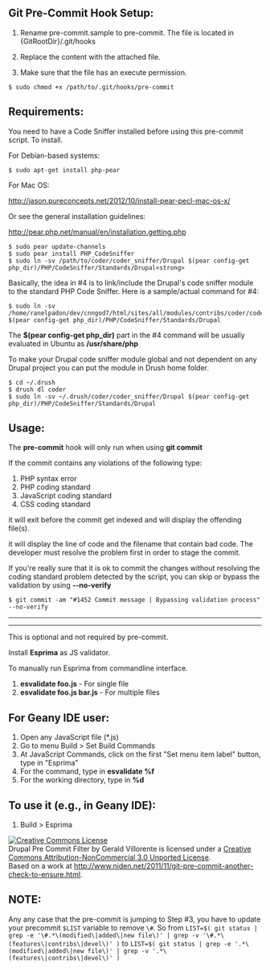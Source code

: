 Git Pre-Commit Hook Setup:
-------------------------

1. Rename pre-commit.sample to pre-commit. The file is located in {GitRootDir}/.git/hooks

2. Replace the content with the attached file.

3. Make sure that the file has an execute permission.

```
$ sudo chmod +x /path/to/.git/hooks/pre-commit
```

Requirements:
-------------

You need to have a Code Sniffer installed before using this pre-commit script. To install.

For Debian-based systems:

```
$ sudo apt-get install php-pear
```

For Mac OS:

http://jason.pureconcepts.net/2012/10/install-pear-pecl-mac-os-x/

Or see the general installation guidelines:

http://pear.php.net/manual/en/installation.getting.php

```
$ sudo pear update-channels
$ sudo pear install PHP_CodeSniffer
$ sudo ln -sv /path/to/coder/coder_sniffer/Drupal $(pear config-get php_dir)/PHP/CodeSniffer/Standards/Drupal<strong>
```

Basically, the idea in #4 is to link/include the Drupal's code sniffer module to the standard PHP Code Sniffer. Here is a sample/actual command for #4:

```
$ sudo ln -sv /home/ranelpadon/dev/cnngod7/html/sites/all/modules/contribs/coder/coder_sniffer/Drupal $(pear config-get php_dir)/PHP/CodeSniffer/Standards/Drupal
```

The <strong>$(pear config-get php_dir)</strong> part in the #4 command will be usually evaluated in Ubuntu as <strong>/usr/share/php</strong>

To make your Drupal code sniffer module global and not dependent on any Drupal project you can put the module in Drush home folder.
```
$ cd ~/.drush
$ drush dl coder
$ sudo ln -sv ~/.drush/coder/coder_sniffer/Drupal $(pear config-get php_dir)/PHP/CodeSniffer/Standards/Drupal
```

Usage:
--------

The <strong>pre-commit</strong> hook will only run when using <strong>git commit</strong>

If the commit contains any violations of the following type:

1. PHP syntax error
2. PHP coding standard
3. JavaScript coding standard
4. CSS coding standard

it will exit before the commit get indexed and will display the offending file(s).

it will display the line of code and the filename that contain bad code. The developer must resolve the problem first in order to stage the commit.

If you're really sure that it is ok to commit the changes without resolving the coding standard problem detected by the script, you can skip or bypass the validation by using <strong>--no-verify</strong>

```
$ git commit -am "#1452 Commit message | Bypassing validation process" --no-verify
```


-----------------------------------------------------------------------------------------------------------------------
-----------------------------------------------------------------------------------------------------------------------

This is optional and not required by pre-commit.

Install <strong>Esprima</strong> as JS validator.

To manually run Esprima from commandline interface.

1. <strong>esvalidate foo.js</strong> - For single file
2. <strong>esvalidate foo.js bar.js</strong> - For multiple files


For Geany IDE user:
-------------------
1. Open any JavaScript file (*.js)
2. Go to menu Build > Set Build Commands
3. At JavaScript Commands, click on the first "Set menu item label" button, type in "Esprima"
4. For the command, type in <strong>esvalidate %f</strong>
5. For the working directory, type in <strong>%d</strong>


To use it (e.g., in <strong>Geany IDE</strong>):
------------------
1. Build > Esprima

<a rel="license" href="http://creativecommons.org/licenses/by-nc/3.0/deed.en_US"><img alt="Creative Commons License" style="border-width:0" src="http://i.creativecommons.org/l/by-nc/3.0/88x31.png" /></a><br /><span xmlns:dct="http://purl.org/dc/terms/" property="dct:title">Drupal Pre Commit Filter</span> by <span xmlns:cc="http://creativecommons.org/ns#" property="cc:attributionName">Gerald Villorente</span> is licensed under a <a rel="license" href="http://creativecommons.org/licenses/by-nc/3.0/deed.en_US">Creative Commons Attribution-NonCommercial 3.0 Unported License</a>.<br />Based on a work at <a xmlns:dct="http://purl.org/dc/terms/" href="http://www.niden.net/2011/11/git-pre-commit-another-check-to-ensure.html" rel="dct:source">http://www.niden.net/2011/11/git-pre-commit-another-check-to-ensure.html</a>.

NOTE:
-----

Any any case that the pre-commit is jumping to Step #3, you have to update your precommit `$LIST` variable to remove `\#`. So from
`LIST=$( git status | grep -e '\#.*\(modified\|added\|new file\)' | grep -v '\#.*\(features\|contribs\|devel\)' )` to `LIST=$( git status | grep -e '.*\(modified\|added\|new file\)' | grep -v '.*\(features\|contribs\|devel\)' )`
